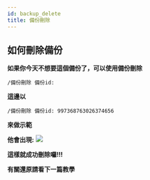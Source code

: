 ```yaml
---
id: backup_delete 
title: 備份刪除
---
```


## 如何刪除備份
**如果你今天不想要這個備份了，可以使用備份刪除**

`/備份刪除 備份id:`

**這邊以**

`/備份刪除 備份id: 997368763026374656`

**來做示範**

**他會出現:**
![](https://cdn.discordapp.com/attachments/991337796960784424/997373045998096395/unknown.png)

**這樣就成功刪除囉!!!**

**有關還原請看下一篇教學**
